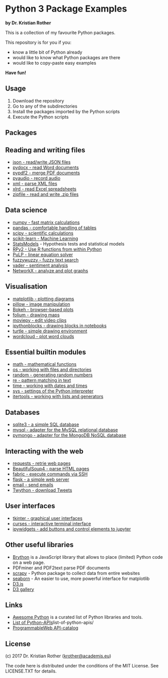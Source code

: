 
# Python 3 Package Examples

**by Dr. Kristian Rother**

This is a collection of my favourite Python packages.

This repository is for you if you:

* know a little bit of Python already
* would like to know what Python packages are there
* would like to copy-paste easy examples

**Have fun!**

## Usage

1. Download the repository
2. Go to any of the subdirectories
3. Install the packages imported by the Python scripts
4. Execute the Python scripts


## Packages

## Reading and writing files

* [json - read/write JSON files](read_write_data/json/)
* [pydocx - read Word documents](pydocx/)
* [pypdf2 - merge PDF documents](pypdf2/)
* [pyaudio - record audio](pyaudio/)
* [xml - parse XML files](read_write_data/xml/)
* [xlrd - read Excel spreadsheets](xlrd/)
* [zipfile - read and write .zip files](zipfile/)

## Data science

* [numpy - fast matrix calculations](numpy/)
* [pandas - comfortable handling of tables](pandas/)
* [scipy - scientific calculations](scipy/)
* [scikit-learn - Machine Learning](sklearn/)
* [StatsModels](http://statsmodels.sourceforge.net/) - Hypothesis tests and statistical models
* [RPy2 - Use R functions from within Python](RPy/)
* [PuLP - linear equation solver](PuLP/)
* [fuzzywuzzy - fuzzy text search](fuzzywuzzy/)
* [vader - sentiment analysis](vader/)
* [NetworkX - analyze and plot graphs](networkx/)

## Visualisation

* [matplotlib - plotting diagrams](matplotlib/)
* [pillow - image manipulation](pillow/)
* [Bokeh - browser-based plots](bokeh/)
* [folium - drawing maps](folium/)
* [moviepy - edit video clips](moviepy/)
* [ipythonblocks - drawing blocks in notebooks](ipythonblocks/)
* [turtle - simple drawing environment](turtle/)
* [wordcloud - plot word clouds](wordcloud/)

## Essential builtin modules

* [math - mathematical functions](math/)
* [os - working with files and directories](os/)
* [random - generating random numbers](random/)
* [re - pattern matching in text](re/)
* [time - working with dates and times](time/)
* [sys - settings of the Python interpreter](sys/)
* [itertools - working with lists and generators](/itertools)

## Databases

* [sqlite3 - a simple SQL database](sqlite3/)
* [mysql - adapter for the MySQL relational database](mysql/)
* [pymongo - adapter for the MongoDB NoSQL database](pymongo/)

## Interacting with the web

* [requests - retrie web pages](requests/)
* [BeautifulSoup4 - parse HTML pages](beautiful_soup/)
* [fabric - execute commands via SSH](fabric/)
* [flask - a simple web server](flask/)
* [email - send emails](email/)
* [Twython - download Tweets](twython/)

## User interfaces

* [tkinter - graphical user interfaces](tkinter/)
* [curses - interactive terminal interface](curses/)
* [ipywidgets - add buttons and control elements to jupyter](ipywidgets/)


## Other useful libraries

* [Brython](http://brython.info/) is a JavaScript library that allows to place (limited) Python code on a web page.
* PDFminer and PDF2text parse PDF documents
* [scrapy](http://scrapy.org/) - Python package to collect data from entire websites
* [seaborn](http://web.stanford.edu/~mwaskom/software/seaborn/) - An easier to use, more powerful interface for matplotlib
* [D3.js](http://d3js.org/)
* [D3 gallery](https://github.com/mbostock/d3/wiki/Gallery)

## Links

* [Awesome Python](https://awesome-python.com/) is a curated list of Python libraries and tools.
* [List of Python-APIs](http://www.pythonforbeginners.com/development/)list-of-python-apis/
* [ProgrammableWeb API-catalog](http://www.programmableweb.com/)

## License

(c) 2017 Dr. Kristian Rother (krother@academis.eu)

The code here is distributed under the conditions of the MIT License. See LICENSE.TXT for details.
